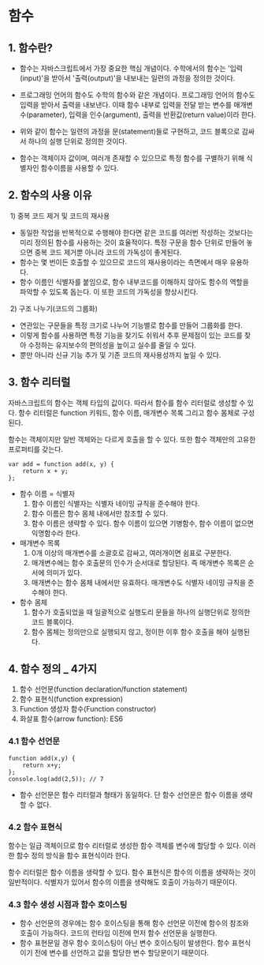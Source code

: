 # 함수

## 1. 함수란?

* 함수는 자바스크립트에서 가장 중요한 핵심 개념이다. 수학에서의 함수는 '입력(input)'을 받아서 '출력(output)'을 내보내는 일련의 과정을 정의한 것이다. 
* 프로그래밍 언어의 함수도 수학의 함수와 같은 개념이다. 프로그래밍 언어의 함수도 입력을 받아서 출력을 내보낸다. 이때 함수 내부로 입력을 전달 받는 변수를 매개변수(parameter), 입력을 인수(argument), 출력을 반환값(return value)이라 한다.



* 위와 같이 함수는 일련의 과정을 문(statement)들로 구현하고, 코드 블록으로 감싸서 하나의 실행 단위로 정의한 것이다. 
* 함수는 객체이자 값이며, 여러개 존재할 수 있으므로 특정 함수를 구별하기 위해 식별자인 함수이름을 사용할 수 있다.



## 2. 함수의 사용 이유

​	1) 중복 코드 제거 및 코드의 재사용

* 동일한 작업을 반복적으로 수행해야 한다면 같은 코드를 여러번 작성하는 것보다는 미리 정의된 함수를 사용하는 것이 효율적이다. 특정 구문을 함수 단위로 만들어 놓으면 중복 코드 제거뿐 아니라 코드의 가독성이 좋게된다.
* 함수는 몇 번이든 호출할 수 있으므로 코드의 재사용이라는 측면에서 매우 유용하다. 
* 함수 이름인 식별자를 붙임으로, 함수 내부코드를 이해하지 않아도 함수의 역할을 파악할 수 있도록 돕는다. 이 또한 코드의 가독성을 향상시킨다.

​	2) 구조 나누기(코드의 그룹화)

* 연관있는 구문들을 특정 크기로 나누어 기능별로 함수를 만들어 그룹화를 한다. 
* 이렇게 함수를 사용하면 특정 기능을 찾기도 쉬워서 추후 문제점이 있는 코드를 찾아 수정하는 유지보수의 편의성을 높이고 실수를 줄일 수 있다. 
* 뿐만 아니라 신규 기능 추가 및 기존 코드의 재사용성까지 높일 수 있다. 



## 3. 함수 리터럴

자바스크립트의 함수는 객체 타입의 값이다. 따라서 함수를 함수 리터럴로 생성할 수 있다. 함수 리터럴은 function 키워드, 함수 이름, 매개변수 목록 그리고 함수 몸체로 구성된다.

함수는 객체이지만 일반 객체와는 다르게 호출을 할 수 있다. 또한 함수 객체만의 고유한 프로퍼티를 갖는다.

```
var add = function add(x, y) {
	return x + y;
};
```

* 함수 이름 = 식별자
  1. 함수 이름인 식별자는 식별자 네이밍 규칙을 준수해야 한다.
  2. 함수 이름은 함수 몸체 내에서만 참조할 수 있다.
  3. 함수 이름은 생략할 수 있다. 함수 이름이 있으면 기병함수, 함수 이름이 없으면 익명함수라 한다. 
* 매개변수 목록
  1. 0개 이상의 매개변수를 소괄호로 감싸고, 여러개이면 쉼표로 구분한다.
  2. 매개변수에는 함수 호출문의 인수가 순서대로 할당된다. 즉 매개변수 목록은 순서에 의미가 있다.
  3. 매개변수는 함수 몸체 내에서만 유효하다. 매개변수도 식별자 네이밍 규칙을 준수해야 한다.
* 함수 몸체
  1. 함수가 호출되었을 때 일괄적으로 실행도리 문들을 하나의 실행단위로 정의한 코드 블록이다.
  2. 함수 몸체는 정의만으로 실행되지 않고, 정이한 이후 함수 호출을 해야 실행된다.



## 4. 함수 정의 _ 4가지

1. 함수 선언문(function declaration/function statement)
2. 함수 표현식(function expression)
3. Function 생성자 함수(Function constructor)
4. 화살표 함수(arrow function): ES6



### 4.1 함수 선언문

```
function add(x,y) {
	return x+y;
};
console.log(add(2,5)); // 7
```

* 함수 선언문은 함수 리터럴과 형태가 동일하다. 단 함수 선언문은 함수 이름을 생략할 수 없다.





### 4.2 함수 표현식

함수는 일급 객체이므로 함수 리터럴로 생성한 함수 객체를 변수에 할당할 수 있다. 이러한 함수 정의 방식을 함수 표현식이라 한다.

함수 리터럴은 함수 이름을 생략할 수 있다. 함수 표현식은 함수의 이름을 생략하는 것이 일반적이다. 식별자가 있어서 함수의 이름을 생략해도 호출이 가능하기 때문이다. 



### 4.3 함수 생성 시점과 함수 호이스팅

* 함수 선언문의 경우에는 함수 호이스팅을 통해 함수 선언문 이전에 함수의 참조와 호출이 가능하다. 코드의 런타임 이전에 먼저 함수 선언문을 실행한다.  
* 함수 표현문일 경우 함수 호이스팅이 아닌 변수 호이스팅이 발생한다. 함수 표현식이기 전에 변수를 선언하고 값을 할당한 변수 할당문이기 때문이다.